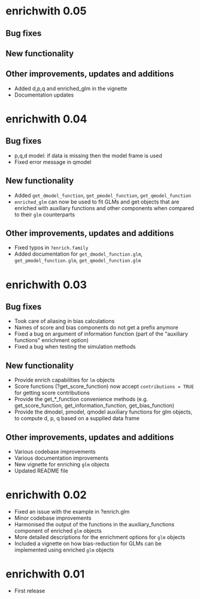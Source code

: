 # enrichwith 0.05

## Bug fixes

## New functionality

## Other improvements, updates and additions
* Added d,p,q and enriched_glm in the vignette
* Documentation updates

# enrichwith 0.04

## Bug fixes
* p,q,d model: if data is missing then the model frame is used
* Fixed error message in qmodel

## New functionality
* Added `get_dmodel_function`, `get_pmodel_function`, `get_qmodel_function`
* `enriched_glm` can now be used to fit GLMs and get objects that are
  enriched with auxiliary functions and other components when compared
  to their `glm` counterparts

## Other improvements, updates and additions
* Fixed typos in `?enrich.family`
* Added documentation for `get_dmodel_function.glm`,
  `get_pmodel_function.glm`, `get_qmodel_function.glm`

# enrichwith 0.03

## Bug fixes
* Took care of aliasing in bias calculations
* Names of score and bias components do not get a prefix anymore
* Fixed a bug on argument of information function (part of the "auxiliary functions" enrichment option)
* Fixed a bug when testing the simulation methods

## New functionality
* Provide enrich capabilities for `lm` objects
* Score functions (?get_score_function) now accept `contributions = TRUE` for getting score contributions
* Provide the get_*_function convenience methods (e.g. get_score_function, get_information_function, get_bias_function)
* Provide the dmodel, pmodel, qmodel auxiliary functions for glm objects, to compute d, p, q based on a supplied data frame

## Other improvements, updates and additions
* Various codebase improvements
* Various documentation improvements
* New vignette for enriching `glm` objects
* Updated README file

# enrichwith 0.02

* Fixed an issue with the example in ?enrich.glm
* Minor codebase improvements
* Harmonised the output of the functions in the auxiliary_functions component of enriched `glm` objects
* More detailed descriptions for the enrichment options for `glm` objects
* Included a vignette on how bias-reduction for GLMs can be implemented using enriched `glm` objects

# enrichwith 0.01

* First release



